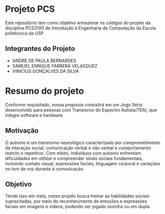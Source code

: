 # Projeto PCS
 
Este repositório tem como objetivo armazenar os códigos do projeto da disciplina PCS3100 de Introdução à Engenharia de Computação da Escola politécnica da USP

## Integrantes do Projeto
+ ANDRÉ DE PAULA BERNARDES
+ SAMUEL ENRIQUE FARRERA VELASQUEZ
+ VINICIUS GONÇALVES DA SILVA  

# Resumo do projeto
 Conforme requisitado, nossa proposta consistirá em um Jogo Sério desenvolvido para pessoas com Transtorno do Espectro Autista(TEA), que integre software e hardware. 
## Motivação
 O autismo é um transtorno neurológico caracterizado por comprometimento da interação social, comunicação verbal e não verbal e comportamento restrito e repetitivo. Com efeito, indivíduos com autismo enfrentam dificuldades em utilizar e compreender sinais sociais fundamentais, incluindo contato visual, expressões faciais, linguagem corporal e variações no tom de voz durante a comunicação. 
## Objetivo
 Tendo isso em vista, nosso projeto busca treinar as habilidades sociais supracitadas, por meio do reconhecimento de emoções e expressões faciais em imagens e vídeos, podendo ser jogado sozinho ou em dupla.


